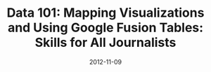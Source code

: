 ---
layout: post
categories: 
- talk
title: "Data 101: Mapping Visualizations and Using Google Fusion Tables: Skills for All Journalists"
location: "SPJ JournCamp"
date: 2012-11-09
image: /images/talks/journcamp.png
description: "The Society of Professional Journalists JournCamp is a daylong workshop of practical, skills-based professional development sessions for journalist. I led a session on how to get started with Google Fusion Tables and showed some examples of what's possible. Check out the <a href='https://docs.google.com/document/d/1i7QBgb0RSjliTpy5rdUzTxvEMywqdheZykIdwNeDxG4/edit'>presentation notes</a>."
link: http://spj.org/journcamp.asp
tags: 
 - presentation
medium: writeup
featured: false
published: true
---
